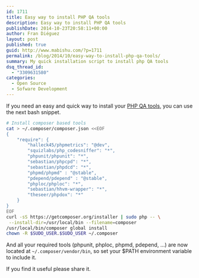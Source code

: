 ```yaml
---
id: 1711
title: Easy way to install PHP QA tools
description: Easy way to install PHP QA tools
publishDate: 2014-10-23T20:58:11+00:00
author: Fran Diéguez
layout: post
published: true
guid: http://www.mabishu.com/?p=1711
permalink: /blog/2014/10/easy-way-to-install-php-qa-tools/
summary: My quick installation script to install php QA tools
dsq_thread_id:
  - "3309631580"
categories:
  - Open Source
  - Sofware Development
---
```

If you need an easy and quick way to install your <a title="PHP QA tools website" href="http://phpqatools.org/" target="_blank">PHP QA tools</a>, you can use the next bash snippet.
```bash
# Install composer based tools
cat > ~/.composer/composer.json <<EOF
{
    "require": {
        "halleck45/phpmetrics": "@dev",
        "squizlabs/php_codesniffer": "*",
        "phpunit/phpunit": "*",
        "sebastian/phpcpd": "*",
        "sebastian/phpdcd": "*",
        "phpmd/phpmd" : "@stable",
        "pdepend/pdepend" : "@stable",
        "phploc/phploc": "*",
        "sebastian/hhvm-wrapper": "*",
        "theseer/phpdox": "*"
    }
}
EOF
curl -sS https://getcomposer.org/installer | sudo php -- \
 --install-dir=/usr/local/bin --filename=composer
/usr/local/bin/composer global install
chown -R $SUDO_USER.$SUDO_USER ~/.composer
```

And all your required tools (phpunit, phploc, phpmd, pdepend, ...) are now located at `~/.composer/vendor/bin`, so set your $PATH environment variable to include it.

If you find it useful please share it.
